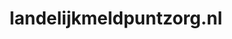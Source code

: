 ---
layout: post
title:  "landelijkmeldpuntzorg.nl"
internal_url:  "/data/landelijkmeldpuntzorg.nl.html"
categories: dutchgov
---